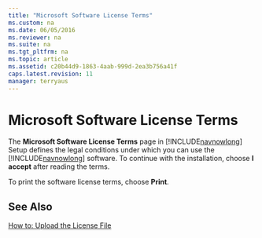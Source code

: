 ```yaml
---
title: "Microsoft Software License Terms"
ms.custom: na
ms.date: 06/05/2016
ms.reviewer: na
ms.suite: na
ms.tgt_pltfrm: na
ms.topic: article
ms.assetid: c20b44d9-1863-4aab-999d-2ea3b756a41f
caps.latest.revision: 11
manager: terryaus
---
```

# Microsoft Software License Terms
The **Microsoft Software License Terms** page in [!INCLUDE[navnowlong](includes/navnowlong_md.md)] Setup defines the legal conditions under which you can use the [!INCLUDE[navnowlong](includes/navnowlong_md.md)] software. To continue with the installation, choose **I accept** after reading the terms.  
  
 To print the software license terms, choose **Print**.  
  
## See Also  
 [How to: Upload the License File](../Topic/How%20to:%20Upload%20the%20License%20File.md)